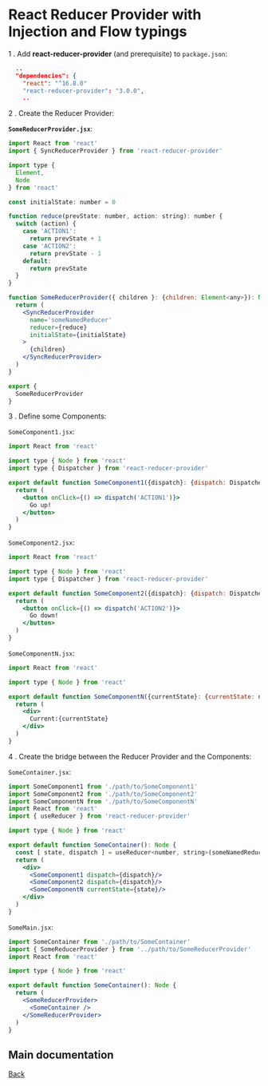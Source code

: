 # React Reducer Provider with Injection and Flow typings

1 . Add **react-reducer-provider** (and prerequisite) to `package.json`:

```json
  ..
  "dependencies": {
    "react": "^16.8.0"
    "react-reducer-provider": "3.0.0",
    ..
```

2 . Create the Reducer Provider:

**`SomeReducerProvider.jsx`**:

```jsx
import React from 'react'
import { SyncReducerProvider } from 'react-reducer-provider'

import type {
  Element,
  Node
} from 'react'

const initialState: number = 0

function reduce(prevState: number, action: string): number {
  switch (action) {
    case 'ACTION1':
      return prevState + 1
    case 'ACTION2':
      return prevState - 1
    default:
      return prevState
  }
}

function SomeReducerProvider({ children }: {children: Element<any>}): Node {
  return (
    <SyncReducerProvider
      name='someNamedReducer'
      reducer={reduce}
      initialState={initialState}
    >
      {children}
    </SyncReducerProvider>
  )
}

export {
  SomeReducerProvider
}
```

3 . Define some Components:

`SomeComponent1.jsx`:

```jsx
import React from 'react'

import type { Node } from 'react'
import type { Dispatcher } from 'react-reducer-provider'

export default function SomeComponent1({dispatch}: {dispatch: Dispatcher<string>}): Node {
  return (
    <button onClick={() => dispatch('ACTION1')}>
      Go up!
    </button>
  )
}
```

`SomeComponent2.jsx`:

```jsx
import React from 'react'

import type { Node } from 'react'
import type { Dispatcher } from 'react-reducer-provider'

export default function SomeComponent2({dispatch}: {dispatch: Dispatcher<string>}): Node {
  return (
    <button onClick={() => dispatch('ACTION2')}>
      Go down!
    </button>
  )
}
```

`SomeComponentN.jsx`:

```jsx
import React from 'react'

import type { Node } from 'react'

export default function SomeComponentN({currentState}: {currentState: number}): Node {
  return (
    <div>
      Current:{currentState}
    </div>
  )
}
```

4 . Create the bridge between the Reducer Provider and the Components:

`SomeContainer.jsx`:

```jsx
import SomeComponent1 from './path/to/SomeComponent1'
import SomeComponent2 from './path/to/SomeComponent2'
import SomeComponentN from './path/to/SomeComponentN'
import React from 'react'
import { useReducer } from 'react-reducer-provider'

import type { Node } from 'react'

export default function SomeContainer(): Node {
  const [ state, dispatch ] = useReducer<number, string>(someNamedReducer)
  return (
    <div>
      <SomeComponent1 dispatch={dispatch}/>
      <SomeComponent2 dispatch={dispatch}/>
      <SomeComponentN currentState={state}/>
    </div>
  )
}
```

`SomeMain.jsx`:

```jsx
import SomeContainer from './path/to/SomeContainer'
import { SomeReducerProvider } from '../path/to/SomeReducerProvider'
import React from 'react'

import type { Node } from 'react'

export default function SomeContainer(): Node {
  return (
    <SomeReducerProvider>
      <SomeContainer />
    </SomeReducerProvider>
  )
}
```

## Main documentation

[Back](../README.md)
